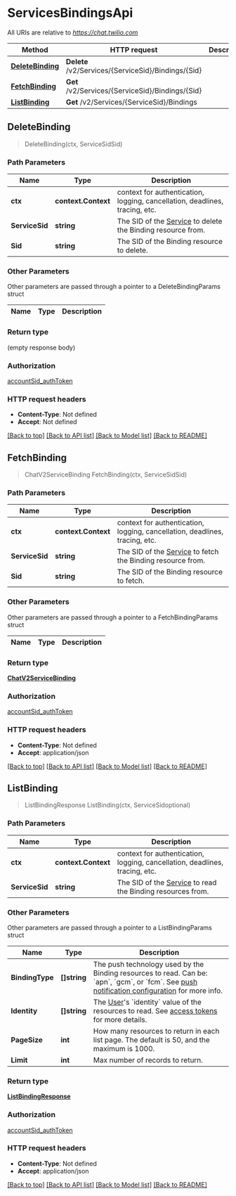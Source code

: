 # ServicesBindingsApi

All URIs are relative to *https://chat.twilio.com*

Method | HTTP request | Description
------------- | ------------- | -------------
[**DeleteBinding**](ServicesBindingsApi.md#DeleteBinding) | **Delete** /v2/Services/{ServiceSid}/Bindings/{Sid} | 
[**FetchBinding**](ServicesBindingsApi.md#FetchBinding) | **Get** /v2/Services/{ServiceSid}/Bindings/{Sid} | 
[**ListBinding**](ServicesBindingsApi.md#ListBinding) | **Get** /v2/Services/{ServiceSid}/Bindings | 



## DeleteBinding

> DeleteBinding(ctx, ServiceSidSid)



### Path Parameters


Name | Type | Description
------------- | ------------- | -------------
**ctx** | **context.Context** | context for authentication, logging, cancellation, deadlines, tracing, etc.
**ServiceSid** | **string** | The SID of the [Service](https://www.twilio.com/docs/chat/rest/service-resource) to delete the Binding resource from.
**Sid** | **string** | The SID of the Binding resource to delete.

### Other Parameters

Other parameters are passed through a pointer to a DeleteBindingParams struct


Name | Type | Description
------------- | ------------- | -------------

### Return type

 (empty response body)

### Authorization

[accountSid_authToken](../README.md#accountSid_authToken)

### HTTP request headers

- **Content-Type**: Not defined
- **Accept**: Not defined

[[Back to top]](#) [[Back to API list]](../README.md#documentation-for-api-endpoints)
[[Back to Model list]](../README.md#documentation-for-models)
[[Back to README]](../README.md)


## FetchBinding

> ChatV2ServiceBinding FetchBinding(ctx, ServiceSidSid)



### Path Parameters


Name | Type | Description
------------- | ------------- | -------------
**ctx** | **context.Context** | context for authentication, logging, cancellation, deadlines, tracing, etc.
**ServiceSid** | **string** | The SID of the [Service](https://www.twilio.com/docs/chat/rest/service-resource) to fetch the Binding resource from.
**Sid** | **string** | The SID of the Binding resource to fetch.

### Other Parameters

Other parameters are passed through a pointer to a FetchBindingParams struct


Name | Type | Description
------------- | ------------- | -------------

### Return type

[**ChatV2ServiceBinding**](ChatV2ServiceBinding.md)

### Authorization

[accountSid_authToken](../README.md#accountSid_authToken)

### HTTP request headers

- **Content-Type**: Not defined
- **Accept**: application/json

[[Back to top]](#) [[Back to API list]](../README.md#documentation-for-api-endpoints)
[[Back to Model list]](../README.md#documentation-for-models)
[[Back to README]](../README.md)


## ListBinding

> ListBindingResponse ListBinding(ctx, ServiceSidoptional)



### Path Parameters


Name | Type | Description
------------- | ------------- | -------------
**ctx** | **context.Context** | context for authentication, logging, cancellation, deadlines, tracing, etc.
**ServiceSid** | **string** | The SID of the [Service](https://www.twilio.com/docs/chat/rest/service-resource) to read the Binding resources from.

### Other Parameters

Other parameters are passed through a pointer to a ListBindingParams struct


Name | Type | Description
------------- | ------------- | -------------
**BindingType** | **[]string** | The push technology used by the Binding resources to read.  Can be: &#x60;apn&#x60;, &#x60;gcm&#x60;, or &#x60;fcm&#x60;.  See [push notification configuration](https://www.twilio.com/docs/chat/push-notification-configuration) for more info.
**Identity** | **[]string** | The [User](https://www.twilio.com/docs/chat/rest/user-resource)&#39;s &#x60;identity&#x60; value of the resources to read. See [access tokens](https://www.twilio.com/docs/chat/create-tokens) for more details.
**PageSize** | **int** | How many resources to return in each list page. The default is 50, and the maximum is 1000.
**Limit** | **int** | Max number of records to return.

### Return type

[**ListBindingResponse**](ListBindingResponse.md)

### Authorization

[accountSid_authToken](../README.md#accountSid_authToken)

### HTTP request headers

- **Content-Type**: Not defined
- **Accept**: application/json

[[Back to top]](#) [[Back to API list]](../README.md#documentation-for-api-endpoints)
[[Back to Model list]](../README.md#documentation-for-models)
[[Back to README]](../README.md)

